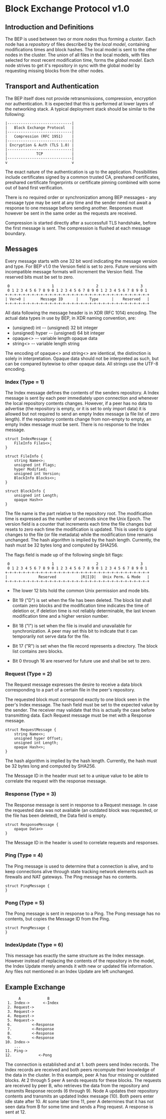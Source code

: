 Block Exchange Protocol v1.0
============================

Introduction and Definitions
----------------------------

The BEP is used between two or more _nodes_ thus forming a _cluster_.
Each node has a _repository_ of files described by the _local model_,
containing modifications times and block hashes. The local model is sent
to the other nodes in the cluster. The union of all files in the local
models, with files selected for most recent modification time, forms the
_global model_. Each node strives to get it's repository in sync with
the global model by requesting missing blocks from the other nodes.

Transport and Authentication
----------------------------

The BEP itself does not provide retransmissions, compression, encryption
nor authentication. It is expected that this is performed at lower
layers of the networking stack. A typical deployment stack should be
similar to the following:

    |-----------------------------|
    |   Block Exchange Protocol   |
    |-----------------------------|
    |   Compression (RFC 1951)    |
    |-----------------------------|
    | Encryption & Auth (TLS 1.0) |
    |-----------------------------|
    |             TCP             |
    |-----------------------------|
    v                             v

The exact nature of the authentication is up to the application.
Possibilities include certificates signed by a common trusted CA,
preshared certificates, preshared certificate fingerprints or
certificate pinning combined with some out of band first verification.

There is no required order or synchronization among BEP messages - any
message type may be sent at any time and the sender need not await a
response to one message before sending another. Responses must however
be sent in the same order as the requests are received.

Compression is started directly after a successfull TLS handshake,
before the first message is sent. The compression is flushed at each
message boundary.

Messages
--------

Every message starts with one 32 bit word indicating the message version
and type. For BEP v1.0 the Version field is set to zero. Future versions
with incompatible message formats will increment the Version field. The
reserved bits must be set to zero.

     0                   1                   2                   3
     0 1 2 3 4 5 6 7 8 9 0 1 2 3 4 5 6 7 8 9 0 1 2 3 4 5 6 7 8 9 0 1
    +-+-+-+-+-+-+-+-+-+-+-+-+-+-+-+-+-+-+-+-+-+-+-+-+-+-+-+-+-+-+-+-+
    | Ver=0 |       Message ID      |     Type      |    Reserved   |
    +-+-+-+-+-+-+-+-+-+-+-+-+-+-+-+-+-+-+-+-+-+-+-+-+-+-+-+-+-+-+-+-+

All data following the message header is in XDR (RFC 1014) encoding.
The actual data types in use by BEP, in XDR naming convention, are:

 - (unsigned) int   -- (unsigned) 32 bit integer
 - (unsigned) hyper -- (unsigned) 64 bit integer
 - opaque<>         -- variable length opaque data
 - string<>         -- variable length string

The encoding of opaque<> and string<> are identical, the distinction is
solely in interpretation. Opaque data should not be interpreted as such,
but can be compared bytewise to other opaque data. All strings use the
UTF-8 encoding.

### Index (Type = 1)

The Index message defines the contents of the senders repository. A Index
message is sent by each peer immediately upon connection and whenever the
local repository contents changes. However, if a peer has no data to
advertise (the repository is empty, or it is set to only import data) it
is allowed but not required to send an empty Index message (a file list of
zero length). If the repository contents change from non-empty to empty,
an empty Index message must be sent. There is no response to the Index
message.

    struct IndexMessage {
        FileInfo Files<>;
    }

    struct FileInfo {
        string Name<>;
        unsigned int Flags;
        hyper Modified;
        unsigned int Version;
        BlockInfo Blocks<>;
    }

    struct BlockInfo {
        unsigned int Length;
        opaque Hash<>
    }

The file name is the part relative to the repository root. The
modification time is expressed as the number of seconds since the Unix
Epoch. The version field is a counter that increments each time the file
changes but resets to zero each time the modification is updated. This
is used to signal changes to the file (or file metadata) while the
modification time remains unchanged. The hash algorithm is implied by
the hash length. Currently, the hash must be 32 bytes long and computed
by SHA256.

The flags field is made up of the following single bit flags:

     0                   1                   2                   3
     0 1 2 3 4 5 6 7 8 9 0 1 2 3 4 5 6 7 8 9 0 1 2 3 4 5 6 7 8 9 0 1
    +-+-+-+-+-+-+-+-+-+-+-+-+-+-+-+-+-+-+-+-+-+-+-+-+-+-+-+-+-+-+-+-+
    |              Reserved           |R|I|D|   Unix Perm. & Mode   |
    +-+-+-+-+-+-+-+-+-+-+-+-+-+-+-+-+-+-+-+-+-+-+-+-+-+-+-+-+-+-+-+-+

 - The lower 12 bits hold the common Unix permission and mode bits.

 - Bit 19 ("D") is set when the file has been deleted. The block list
   shall contain zero blocks and the modification time indicates the
   time of deletion or, if deletion time is not reliably determinable,
   the last known modification time and a higher version number.

 - Bit 18 ("I") is set when the file is invalid and unavailable for
   synchronization. A peer may set this bit to indicate that it can
   temporarily not serve data for the file.

 - Bit 17 ("R") is set when the file record represents a directory.
   The block list contains zero blocks.

 - Bit 0 through 16 are reserved for future use and shall be set to
   zero.

### Request (Type = 2)

The Request message expresses the desire to receive a data block
corresponding to a part of a certain file in the peer's repository.

The requested block must correspond exactly to one block seen in the
peer's Index message. The hash field must be set to the expected value by
the sender. The receiver may validate that this is actually the case
before transmitting data. Each Request message must be met with a Response
message.

    struct RequestMessage {
        string Name<>;
        unsigned hyper Offset;
        unsigned int Length;
        opaque Hash<>;
    }

The hash algorithm is implied by the hash length. Currently, the hash
must be 32 bytes long and computed by SHA256.

The Message ID in the header must set to a unique value to be able to
correlate the request with the response message.

### Response (Type = 3)

The Response message is sent in response to a Request message. In case the
requested data was not available (an outdated block was requested, or
the file has been deleted), the Data field is empty.

    struct ResponseMessage {
        opaque Data<>
    }

The Message ID in the header is used to correlate requests and
responses.

### Ping (Type = 4)

The Ping message is used to determine that a connection is alive, and to
keep connections alive through state tracking network elements such as
firewalls and NAT gateways. The Ping message has no contents.

    struct PingMessage {
    }

### Pong (Type = 5)

The Pong message is sent in response to a Ping. The Pong message has no
contents, but copies the Message ID from the Ping.

    struct PongMessage {
    }

### IndexUpdate (Type = 6)

This message has exactly the same structure as the Index message.
However instead of replacing the contents of the repository in the
model, the Index Update merely amends it with new or updated file
information. Any files not mentioned in an Index Update are left
unchanged.

Example Exchange
----------------

          A            B
     1. Index->      <-Index
     2. Request->
     3. Request->
     4. Request->
     5. Request->
     6.         <-Response
     7.         <-Response
     8.         <-Response
     9.         <-Response
    10. Index->
        ...
    11. Ping->
    12.            <-Pong

The connection is established and at 1. both peers send Index records.
The Index records are received and both peers recompute their knowledge
of the data in the cluster. In this example, peer A has four missing or
outdated blocks. At 2 through 5 peer A sends requests for these blocks.
The requests are received by peer B, who retrieves the data from the
repository and transmits Response records (6 through 9). Node A updates
their repository contents and transmits an updated Index message (10).
Both peers enter idle state after 10. At some later time 11, peer A
determines that it has not seen data from B for some time and sends a
Ping request. A response is sent at 12.

